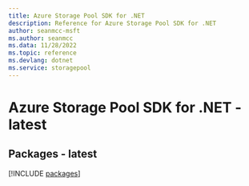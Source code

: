 ```yaml
---
title: Azure Storage Pool SDK for .NET
description: Reference for Azure Storage Pool SDK for .NET
author: seanmcc-msft
ms.author: seanmcc
ms.data: 11/28/2022
ms.topic: reference
ms.devlang: dotnet
ms.service: storagepool
---
```

# Azure Storage Pool SDK for .NET - latest
## Packages - latest
[!INCLUDE [packages](storage-pool-index.md)]
